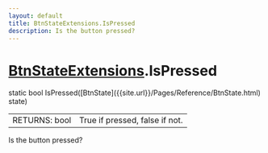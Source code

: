 ```yaml
---
layout: default
title: BtnStateExtensions.IsPressed
description: Is the button pressed?
---
```

# [BtnStateExtensions]({{site.url}}/Pages/Reference/BtnStateExtensions.html).IsPressed

<div class='signature' markdown='1'>
static bool IsPressed([BtnState]({{site.url}}/Pages/Reference/BtnState.html) state)
</div>

|  |  |
|--|--|
|RETURNS: bool|True if pressed, false if not.|

Is the button pressed?



